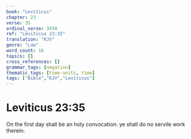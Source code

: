 ```yaml
---
book: "Leviticus"
chapter: 23
verse: 35
ordinal_verse: 3438
ref: "Leviticus 23:35"
translation: "KJV"
genre: "Law"
word_count: 16
topics: []
cross_references: []
grammar_tags: [negation]
thematic_tags: [time-units, time]
tags: ["Bible","KJV","Leviticus"]
---
```


# Leviticus 23:35

On the first day shall be an holy convocation: ye shall do no servile work therein.

